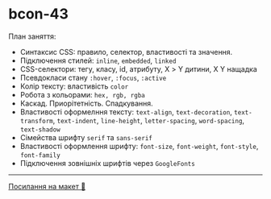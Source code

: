# bcon-43

План заняття:

- Синтаксис CSS: правило, селектор, властивості та значення.
- Підключення стилей: `inline`, `embedded`, `linked`
- CSS-селектори: тегу, класу, id, атрибуту, Х > Y дитини, X Y нащадка
- Псевдокласи стану `:hover`, `:focus`, `:active`
- Колір тексту: властивість `color`
- Робота з кольорами: `hex, rgb, rgba`
- Каскад. Приорітетність. Спадкування.
- Властивості оформелння тексту: `text-align`, `text-decoration`, `text-transform`, `text-indent`,
  `line-height`, `letter-spacing`, `word-spacing`, `text-shadow`
- Сімейства шрифту `serif` та `sans-serif`
- Властивості оформлення шрифту: `font-size`, `font-weight`, `font-style`, `font-family`
- Підключення зовнішніх шрифтів через `GoogleFonts`

---

[Посилання на макет 🎨](https://www.figma.com/file/z6Rb84e4NKxe66QNokOWA8/Barbershop-EN?node-id=1374%3A32)
